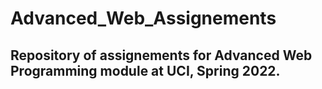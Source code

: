# Advanced_Web_Assignements


## Repository of assignements for Advanced Web Programming module at UCI, Spring 2022.
